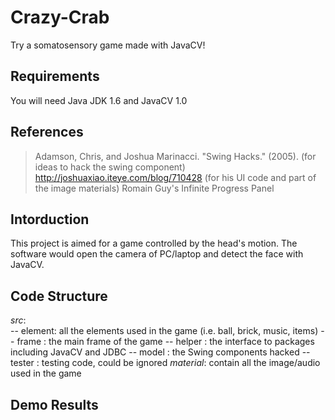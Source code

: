 # Crazy-Crab
Try a somatosensory game made with JavaCV!
## Requirements
You will need Java JDK 1.6 and JavaCV 1.0
## References
> Adamson, Chris, and Joshua Marinacci. "Swing Hacks." (2005). (for ideas to hack the swing component)
> http://joshuaxiao.iteye.com/blog/710428 (for his UI code and part of the image materials)
> Romain Guy's Infinite Progress Panel
## Intorduction
This project is aimed for a game controlled by the head's motion. The software would open the camera of PC/laptop and detect the face with JavaCV.
## Code Structure
*src*:  
-- element: all the elements used in the game (i.e. ball, brick, music, items)
-- frame : the main frame of the game
-- helper : the interface to packages including JavaCV and JDBC
-- model : the Swing components hacked 
-- tester : testing code, could be ignored
*material*: contain all the image/audio used in the game
## Demo Results
